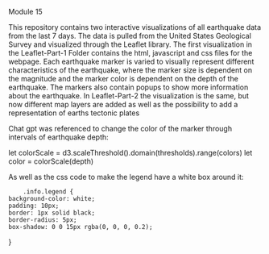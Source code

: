 Module 15

This repository contains two interactive visualizations of all earthquake data from the last 7 days. The data is pulled from the United States Geological Survey and visualized through the Leaflet library. The first visualization in the Leaflet-Part-1 Folder contains the html, javascript and css files for the webpage. Each earthquake marker is varied to visually represent different characteristics of the earthquake, where the marker size is dependent on the magnitude and the marker color is dependent on the depth of the earthquake. The markers also contain popups to show more information about the earthquake. In Leaflet-Part-2 the visualization is the same, but now different map layers are added as well as the possibility to add a representation of earths tectonic plates 



Chat gpt was referenced to change the color of the marker through intervals of earthquake depth:


  let colorScale = d3.scaleThreshold().domain(thresholds).range(colors)
  let color = colorScale(depth)

As well as the css code to make the legend have a white box around it:

        .info.legend {
    background-color: white;
    padding: 10px;
    border: 1px solid black;
    border-radius: 5px;
    box-shadow: 0 0 15px rgba(0, 0, 0, 0.2);
  }
